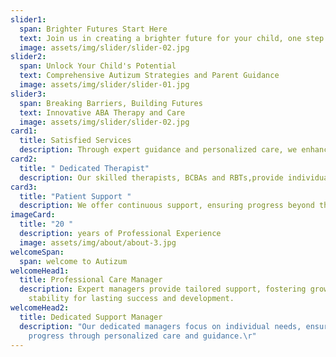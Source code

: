 ```yaml
---
slider1:
  span: Brighter Futures Start Here
  text: Join us in creating a brighter future for your child, one step at a time
  image: assets/img/slider/slider-02.jpg
slider2:
  span: Unlock Your Child's Potential
  text: Comprehensive Autizum Strategies and Parent Guidance
  image: assets/img/slider/slider-01.jpg
slider3:
  span: Breaking Barriers, Building Futures
  text: Innovative ABA Therapy and Care
  image: assets/img/slider/slider-02.jpg
card1:
  title: Satisfied Services
  description: Through expert guidance and personalized care, we enhance children's development and improve their quality of life. We provide autism resources for parents.
card2:
  title: " Dedicated Therapist"
  description: Our skilled therapists, BCBAs and RBTs,provide individualized autism occupational therapy and speech therapy for autism, building essential communication and [social skill development for children](/services/verbal-communication-skills-through-aba/) for your child.
card3:
  title: "Patient Support "
  description: We offer continuous support, ensuring progress beyond therapy sessions. Our services include [Parent counseling](/services/parent-counselling), autism emotional regulation techniques, and guidance on autism and learning disabilities, empowering children and families.
imageCard:
  title: "20 "
  description: years of Professional Experience
  image: assets/img/about/about-3.jpg
welcomeSpan:
  span: welcome to Autizum
welcomeHead1:
  title: Professional Care Manager
  description: Expert managers provide tailored support, fostering growth and
    stability for lasting success and development.
welcomeHead2:
  title: Dedicated Support Manager
  description: "Our dedicated managers focus on individual needs, ensuring
    progress through personalized care and guidance.\r"
---
```


